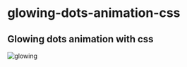 # glowing-dots-animation-css

## Glowing dots animation with css
![glowing](https://github.com/IsmaelSidney/glowing-dots-animation-css/blob/main/glowing.gif)